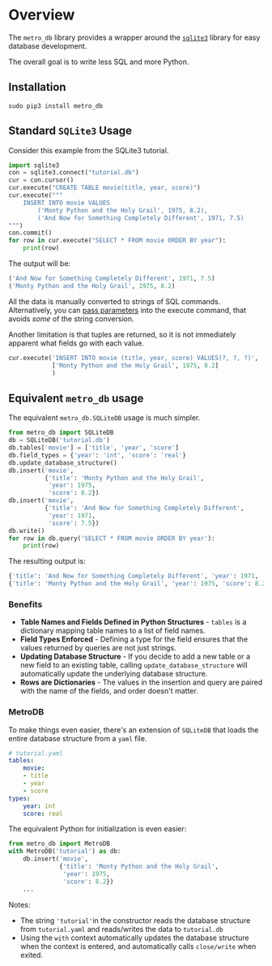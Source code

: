 # Overview

The `metro_db` library provides a wrapper around the [`sqlite3`](https://docs.python.org/3/library/sqlite3.html) library for easy database development.

The overall goal is to write less SQL and more Python.

## Installation

```
sudo pip3 install metro_db
```


## Standard `SQLite3` Usage
Consider this example from the SQLite3 tutorial.

```python
import sqlite3
con = sqlite3.connect("tutorial.db")
cur = con.cursor()
cur.execute("CREATE TABLE movie(title, year, score)")
cur.execute("""
    INSERT INTO movie VALUES
        ('Monty Python and the Holy Grail', 1975, 8.2),
        ('And Now for Something Completely Different', 1971, 7.5)
""")
con.commit()
for row in cur.execute("SELECT * FROM movie ORDER BY year"):
    print(row)
```

The output will be:

```python
('And Now for Something Completely Different', 1971, 7.5)
('Monty Python and the Holy Grail', 1975, 8.2)
```

All the data is manually converted to strings of SQL commands. Alternatively, you can [pass parameters](https://docs.python.org/3/library/sqlite3.html#sqlite3.Cursor.execute) into the execute command, that avoids *some* of the string conversion.

Another limitation is that tuples are returned, so it is not immediately apparent what fields go with each value.

```python
cur.execute('INSERT INTO movie (title, year, score) VALUES(?, ?, ?)',
            ['Monty Python and the Holy Grail', 1975, 8.2]
            )
```

## Equivalent `metro_db` usage
The equivalent `metro_db.SQLiteDB` usage is much simpler.

```python
from metro_db import SQLiteDB
db = SQLiteDB('tutorial.db')
db.tables['movie'] = ['title', 'year', 'score']
db.field_types = {'year': 'int', 'score': 'real'}
db.update_database_structure()
db.insert('movie',
          {'title': 'Monty Python and the Holy Grail',
           'year': 1975,
           'score': 8.2})
db.insert('movie',
          {'title': 'And Now for Something Completely Different',
           'year': 1971,
           'score': 7.5})
db.write()
for row in db.query('SELECT * FROM movie ORDER BY year'):
    print(row)
```

The resulting output is:
```python
{'title': 'And Now for Something Completely Different', 'year': 1971, 'score': 7.5}
{'title': 'Monty Python and the Holy Grail', 'year': 1975, 'score': 8.2}
```

### Benefits
 * **Table Names and Fields Defined in Python Structures** - `tables` is a dictionary mapping table names to a list of field names.
 * **Field Types Enforced** - Defining a type for the field ensures that the values returned by queries are not just strings.
 * **Updating Database Structure** - If you decide to add a new table or a new field to an existing table, calling `update_database_structure` will automatically update the underlying database structure.
 * **Rows are Dictionaries** - The values in the insertion and query are paired with the name of the fields, and order doesn't matter.

### MetroDB
To make things even easier, there's an extension of `SQLiteDB` that loads the entire database structure from a `yaml` file.


```yaml
# tutorial.yaml
tables:
    movie:
    - title
    - year
    - score
types:
    year: int
    score: real
```

The equivalent Python for initialization is even easier:

```python
from metro_db import MetroDB
with MetroDB('tutorial') as db:
    db.insert('movie',
              {'title': 'Monty Python and the Holy Grail',
               'year': 1975,
               'score': 8.2})
    ...
```

Notes:
 * The string `'tutorial'`in the constructor reads the database structure from `tutorial.yaml` and reads/writes the data to `tutorial.db`
 * Using the `with` context automatically updates the database structure when the context is entered, and automatically calls `close/write` when exited.
